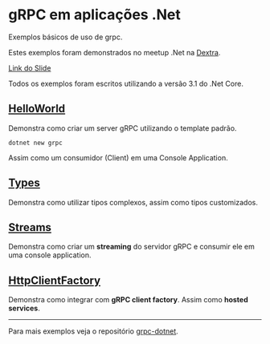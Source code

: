# gRPC em aplicações .Net

Exemplos básicos de uso de grpc.

Estes exemplos foram demonstrados no meetup .Net na [Dextra].

[Dextra]: https://dextra.com.br

[Link do Slide](https://www.linkfuturodoslide.com)

Todos os exemplos foram escritos utilizando a versão 3.1 do .Net Core.

## [HelloWorld](./HelloWorld)

Demonstra como criar um server gRPC utilizando o template padrão.
```
dotnet new grpc
```
Assim como um consumidor (Client) em uma Console Application.

## [Types](./Types)

Demonstra como utilizar tipos complexos, assim como tipos customizados.

## [Streams](./Streams)

Demonstra como criar um **streaming** do servidor gRPC e consumir ele em uma console application.

## [HttpClientFactory](./HttpClientFactory)

Demonstra como integrar com **gRPC client factory**. Assim como **hosted services**.

---
Para mais exemplos veja o repositório [grpc-dotnet].

[grpc-dotnet]: https://github.com/grpc/grpc-dotnet
